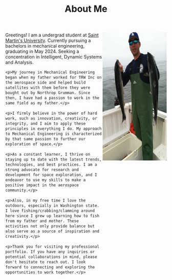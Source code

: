 ﻿---
title: "About Me"
permalink: /about/
header:
    overlay_image: /photos/better header.jpg
    caption: "North Cascades with the Milky Way"
---

<html>
<img src="/photos/IMG_2729.JPG" style="float:right;" width="200" height="400">
<body>
    <p>Greetings! I am a undergrad student at <a href="https://www.stmartin.edu/" target="_blank">Saint Martin's University</a>. Currently pursuing a bachelors 
    in mechanical engineering, graduating in May 2024. Seeking a concentration in Intelligent, Dynamic Systems and Analysis.</p>

    <p>My journey in Mechanical Engineering began when my father worked for TRW Inc on the aerospace side and helped build satellites with them before they were bought out by Northrop Grumman. Since then, I have had a passion to work in the same field as my father.</p>

    <p>I firmly believe in the power of hard work, such as innovation, creativity, or integrity, and I aim to apply these principles in everything I do. My approach to Mechanical Engineering is characterized by that same passion to further our exploration of space.</p>

    <p>As a constant learner, I thrive on staying up to date with the latest trends, technologies, and best practices. I am a strong advocate for research and development for space exploration, and I endeavor to use my skills to make a positive impact in the aerospace community.</p>

    <p>Also, in my free time I love the outdoors, especially in Washington state. I love fishing/crabbing/clamming around here since I grew up learning how to fish from my father and mother. These activities not only provide balance but also serve as a source of inspiration and creativity.</p>

    <p>Thank you for visiting my professional portfolio. If you have any inquiries or potential collaborations in mind, please don't hesitate to reach out. I look forward to connecting and exploring the opportunities to work together.</p>

</body>
</html>